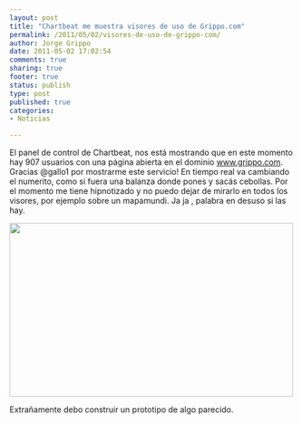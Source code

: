 ```yaml
--- 
layout: post
title: "Chartbeat me muestra visores de uso de Grippo.com"
permalink: /2011/05/02/visores-de-uso-de-grippo-com/
author: Jorge Grippo
date: 2011-05-02 17:02:54
comments: true
sharing: true
footer: true
status: publish
type: post
published: true
categories: 
- Noticias

---
```

<!-- 202 -->
El panel de control de Chartbeat, nos está mostrando que en este momento hay 907 usuarios con una página abierta en el dominio www.grippo.com. Gracias @gallo1 por mostrarme este servicio! En tiempo real va cambiando el numerito, como si fuera una balanza donde pones y sacás cebollas. Por el momento me tiene hipnotizado y no puedo dejar de mirarlo en todos los visores, por ejemplo sobre un mapamundi. Ja ja , palabra en desuso si las hay.

<img src="http://farm6.static.flickr.com/5147/5681292066_d89cc0a5a1.jpg" alt="" width="500" height="307" />

Extrañamente debo construir un prototipo de algo parecido.

